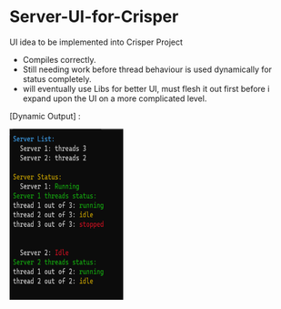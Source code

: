 # Server-UI-for-Crisper
UI idea to be implemented into Crisper Project

- Compiles correctly.
- Still needing work before thread behaviour is used dynamically for status completely.
- will eventually use Libs for better UI, must flesh it out first before i expand upon the UI on a more complicated level.

[Dynamic Output] :

<img src="https://github.com/indirectDirectEnumeration69/Server-Ui-for-Crisper/blob/main/ServerPi.png" width="200px" height="300px">
